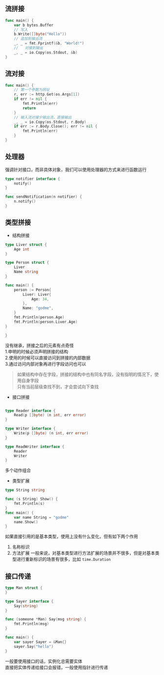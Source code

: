 流拼接
---
```go
func main() {
	var b bytes.Buffer
	// 写入
	b.Write([]byte("Hello"))
	// 追加到输出流
	_, _ = fmt.Fprintf(&b, "World!")
	//   对接到输出
	_, _ = io.Copy(os.Stdout, &b)
}
```
流对接
---
```go
func main() {
	// 第一个参数为网址
	r, err := http.Get(os.Args[1])
	if err != nil {
		fmt.Println(err)
		return
	}
	// 输入流对接少输出流，直接输出
	_, _ = io.Copy(os.Stdout, r.Body)
	if err := r.Body.Close(); err != nil {
		fmt.Println(err)
	}
}
```
处理器
---
强调针对接口，而非具体对象，我们可以使用处理器的方式来进行函数运行<br>
```go
type notifier interface {
	notify()
}

func sendNotification(n notifier) {
	n.notify()
}
```

类型拼接
---
- 结构拼接
```go
type Liver struct {
	Age int
}

type Person struct {
	Liver
	Name string
}

func main() {
	person := Person{
		Liver: Liver{
			Age: 34,
		},
		Name: "godme",
	}
	fmt.Println(person.Age)
	fmt.Println(person.Liver.Age)
}

}
```
没有继承，拼接之后的元素有点奇怪<br>
1.申明的时候必须声明拼接的结构<br>
2.使用的时候可以直接访问到拼接的内部数据<br>
3.通过访问内部对象再进行字段访问也可以
> 如果结构中存在字段，拼接的结构中也有同名字段，没有指明的情况下，使用自身字段<br>
>只有当前层级查找不到，才会尝试向下查找

- 接口拼接

```go

type Reader interface {
	Read(p []byte) (n int, err error)
}

type Writer interface {
	Write(p []byte) (n int, err error)
}

type ReadWriter interface {
	Reader
	Writer
}
```
多个动作组合
- 类型扩展
```go
type String string

func (s String) Show() {
	fmt.Println(s)
}
func main() {
	var name String = "godme"
	name.Show()
}
```
如果直接引用的是基本类型，使用上没有什么变化，但有如下两个作用<br>
1. 名称标识
2. 方法扩展
一般来说，对基本类型进行方法扩展的场景并不很多，但是对基本类型进行重新标识的场景有很多，比如
``time.Duration``

接口传递
---
```go
type Man struct {
}

type Sayer interface {
	Say(string)
}

func (someone *Man) Say(msg string) {
	fmt.Println(msg)
}

func main() {
	var sayer Sayer = &Man{}
	sayer.Say("hello")
}
```
一般要使用接口的话，实例化总需要实体<br>
直接把实体传递给接口会报错，一般使用指针进行传递